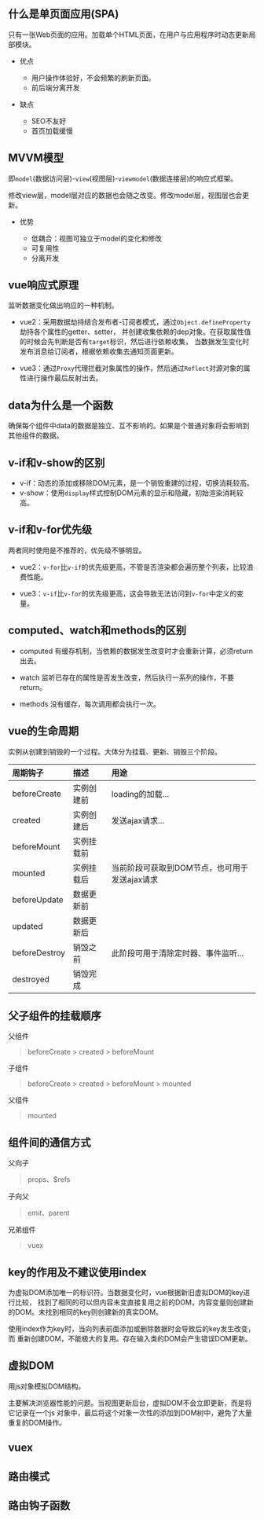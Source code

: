 ## 什么是单页面应用(SPA)

只有一张Web页面的应用。加载单个HTML页面，在用户与应用程序时动态更新局部模块。

- 优点
  - 用户操作体验好，不会频繁的刷新页面。
  - 前后端分离开发

- 缺点
  - SEO不友好
  - 首页加载缓慢

## MVVM模型

即`model`(数据访问层)-`view`(视图层)-`viewmodel`(数据连接层)的响应式框架。

修改view层，model层对应的数据也会随之改变。修改model层，视图层也会更新。


- 优势

  - 低耦合：视图可独立于model的变化和修改
  - 可复用性
  - 分离开发

## vue响应式原理

监听数据变化做出响应的一种机制。

- vue2：采用数据劫持结合发布者-订阅者模式，通过`Object.defineProperty`劫持各个属性的getter、setter，
并创建收集依赖的dep对象。在获取属性值的时候会先判断是否有`target`标识，然后进行依赖收集，
当数据发生变化时发布消息给订阅者，根据依赖收集去通知页面更新。

- vue3：通过`Proxy`代理拦截对象属性的操作，然后通过`Reflect`对源对象的属性进行操作最后反射出去。


## data为什么是一个函数

确保每个组件中data的数据是独立、互不影响的。如果是个普通对象将会影响到其他组件的数据。

## v-if和v-show的区别

- v-if：动态的添加或移除DOM元素，是一个销毁重建的过程，切换消耗较高。
- v-show：使用`display`样式控制DOM元素的显示和隐藏，初始渲染消耗较高。

## v-if和v-for优先级

两者同时使用是不推荐的，优先级不够明显。

- vue2：`v-for`比`v-if`的优先级更高，不管是否渲染都会遍历整个列表，比较浪费性能。

- vue3：`v-if`比`v-for`的优先级更高，这会导致无法访问到`v-for`中定义的变量。

## computed、watch和methods的区别

- computed 有缓存机制，当依赖的数据发生改变时才会重新计算，必须return出去。

- watch 监听已存在的属性是否发生改变，然后执行一系列的操作，不要return。

- methods 没有缓存，每次调用都会执行一次。

## vue的生命周期

实例从创建到销毁的一个过程。大体分为挂载、更新、销毁三个阶段。

|周期钩子|描述|用途|
|:---|:---|:---|
|beforeCreate|实例创建前|loading的加载...|
|created|实例创建后|发送ajax请求...|
|beforeMount|实例挂载前||
|mounted|实例挂载后|当前阶段可获取到DOM节点，也可用于发送ajax请求|
|beforeUpdate|数据更新前||
|updated|数据更新后||
|beforeDestroy|销毁之前|此阶段可用于清除定时器、事件监听...|
|destroyed|销毁完成||

## 父子组件的挂载顺序

父组件
> beforeCreate > created > beforeMount

子组件
> beforeCreate > created > beforeMount > mounted

父组件
> mounted

## 组件间的通信方式

父向子
> props、$refs

子向父
> $emit、$parent

兄弟组件
> vuex

## key的作用及不建议使用index

为虚拟DOM添加唯一的标识符。当数据变化时，vue根据新旧虚拟DOM的key进行比较，
找到了相同的可以但内容未变直接复用之前的DOM，内容变量则创建新的DOM。未找到相同的key则创建新的真实DOM。

使用index作为key时，当向列表前面添加或删除数据时会导致后的key发生改变，而
重新创建DOM，不能极大的复用。存在输入类的DOM会产生错误DOM更新。

## 虚拟DOM

用js对象模拟DOM结构。

主要解决浏览器性能的问题。当视图更新后台，虚拟DOM不会立即更新，而是将它记录在一个js
对象中，最后将这个对象一次性的添加到DOM树中，避免了大量重复的DOM操作。

## vuex
## 路由模式
## 路由钩子函数
